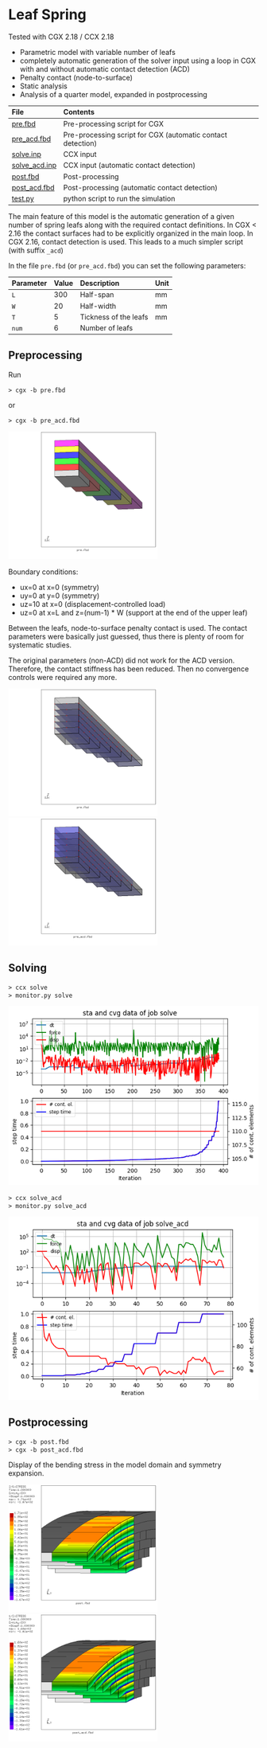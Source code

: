 # Leaf Spring
Tested with CGX 2.18 / CCX 2.18

+ Parametric model with variable number of leafs
+ completely automatic generation of the solver input using a loop in CGX with and without automatic contact detection (ACD)
+ Penalty contact (node-to-surface)
+ Static analysis
+ Analysis of a quarter model, expanded in postprocessing


File                   | Contents                                      
:-------------         | :-------------                                
[pre.fbd](pre.fbd)     | Pre-processing script for CGX                 
[pre_acd.fbd](pre_acd.fbd) | Pre-processing script for CGX (automatic contact detection)                
[solve.inp](solve.inp) | CCX input                                     
[solve_acd.inp](solve_acd.inp) | CCX input (automatic contact detection)                                    
[post.fbd](post.fbd)   | Post-processing                               
[post_acd.fbd](post_acd.fbd)   | Post-processing (automatic contact detection)                             
[test.py](test.py)     | python script to run the simulation  

The main feature of this model is the automatic generation of a given number of
spring leafs along with the required contact definitions.
In CGX < 2.16 the contact surfaces had to be explicitly organized in the main loop.
In CGX 2.16, contact detection is used. This leads to a much simpler script (with suffix `_acd`)

In the file `pre.fbd` (or `pre_acd.fbd`) you can set the following parameters:

| Parameter | Value | Description           | Unit
| :------   | :---- | :---                  | :--
| `L`       | 300   | Half-span             | mm
| `W`       | 20    | Half-width            | mm                       |
| `T`       | 5     | Tickness of the leafs | mm
| `num`     | 6     | Number of leafs       |

## Preprocessing

Run
```
> cgx -b pre.fbd
```
or
```
> cgx -b pre_acd.fbd
```
<img src="Refs/geo.png" width="300">

Boundary conditions:
* ux=0 at x=0 (symmetry)
* uy=0 at y=0 (symmetry)
* uz=10 at x=0 (displacement-controlled load)
* uz=0 at x=L and z=(num-1) * W (support at the end of the upper leaf)

Between the leafs, node-to-surface penalty contact is used. The contact parameters
were basically just guessed, thus there is plenty of room for systematic studies.

The original parameters (non-ACD) did not work for the ACD version. Therefore, the contact stiffness
has been reduced. Then no convergence controls were required any more.

<img src="Refs/contact.png" width="300"><img src="Refs/contact_acd.png" width="300">

## Solving

```
> ccx solve
> monitor.py solve
```
<img src="solve.png">

```
> ccx solve_acd
> monitor.py solve_acd
```
<img src="solve_acd.png">


## Postprocessing

```
> cgx -b post.fbd
> cgx -b post_acd.fbd
```
Display of the bending stress in the model domain and symmetry expansion.

<img src="Refs/Sxx.png" width="300"><img src="Refs/Sxx_acd.png" width="300">
